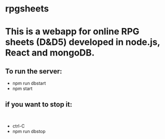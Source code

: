 # rpgsheets
<h1>This is a webapp for online RPG sheets (D&amp;D5) developed in node.js, React and mongoDB.</h1>
<h2>To run the server:<br /></h2>
<ul>
  <li>npm run dbstart</li>
  <li>npm start</li>
</ul>
<h2>if you want to stop it:</h2><br />
<ul>
  <li>ctrl-C</li>
  <li>npm run dbstop</li>
</ul>
